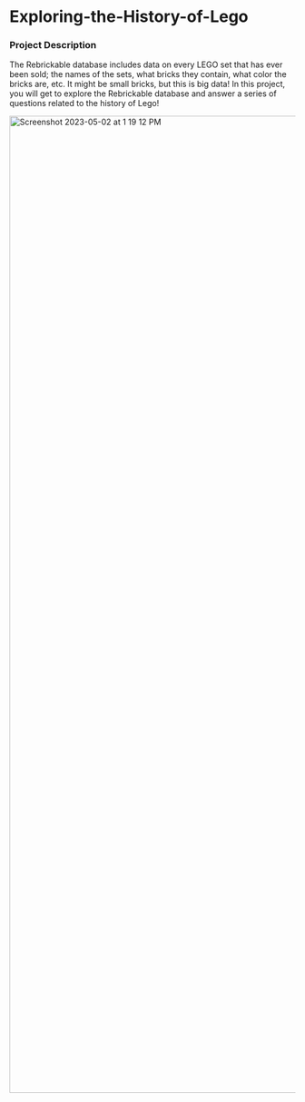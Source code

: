 # Exploring-the-History-of-Lego

### Project Description
The Rebrickable database includes data on every LEGO set that has ever been sold; the names of the sets, what bricks they contain, what color the bricks are, etc. It might be small bricks, but this is big data! In this project, you will get to explore the Rebrickable database and answer a series of questions related to the history of Lego!


<a href="https://deepnote.com/@universidad-del-pacifico/Exploring-the-History-of-Lego-c347ed5e-a49c-4759-8814-85e3eef6af93">
<img width="1722" alt="Screenshot 2023-05-02 at 1 19 12 PM" src="https://user-images.githubusercontent.com/48929841/235751668-5cf9dd52-6cf0-4c8b-a36b-df0ff3b20fb0.png">
</a>


